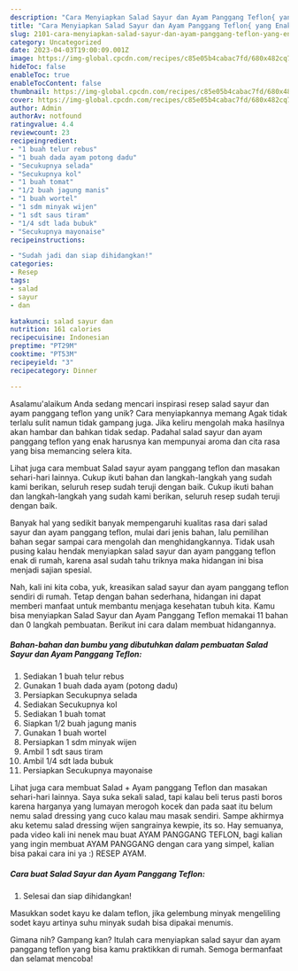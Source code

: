 ```yaml
---
description: "Cara Menyiapkan Salad Sayur dan Ayam Panggang Teflon{ yang Enak"
title: "Cara Menyiapkan Salad Sayur dan Ayam Panggang Teflon{ yang Enak"
slug: 2101-cara-menyiapkan-salad-sayur-dan-ayam-panggang-teflon-yang-enak
category: Uncategorized
date: 2023-04-03T19:00:09.001Z
image: https://img-global.cpcdn.com/recipes/c85e05b4cabac7fd/680x482cq70/salad-sayur-dan-ayam-panggang-teflon-foto-resep-utama.jpg
hideToc: false
enableToc: true
enableTocContent: false
thumbnail: https://img-global.cpcdn.com/recipes/c85e05b4cabac7fd/680x482cq70/salad-sayur-dan-ayam-panggang-teflon-foto-resep-utama.jpg
cover: https://img-global.cpcdn.com/recipes/c85e05b4cabac7fd/680x482cq70/salad-sayur-dan-ayam-panggang-teflon-foto-resep-utama.jpg
author: Admin
authorAv: notfound
ratingvalue: 4.4
reviewcount: 23
recipeingredient:
- "1 buah telur rebus"
- "1 buah dada ayam potong dadu"
- "Secukupnya selada"
- "Secukupnya kol"
- "1 buah tomat"
- "1/2 buah jagung manis"
- "1 buah wortel"
- "1 sdm minyak wijen"
- "1 sdt saus tiram"
- "1/4 sdt lada bubuk"
- "Secukupnya mayonaise"
recipeinstructions:

- "Sudah jadi dan siap dihidangkan!"
categories:
- Resep
tags:
- salad
- sayur
- dan

katakunci: salad sayur dan 
nutrition: 161 calories
recipecuisine: Indonesian
preptime: "PT29M"
cooktime: "PT53M"
recipeyield: "3"
recipecategory: Dinner

---
```



Asalamu'alaikum Anda sedang mencari inspirasi resep salad sayur dan ayam panggang teflon yang unik? Cara menyiapkannya memang Agak tidak terlalu sulit namun tidak gampang juga. Jika keliru mengolah maka hasilnya akan hambar dan bahkan tidak sedap. Padahal salad sayur dan ayam panggang teflon yang enak harusnya kan mempunyai aroma dan cita rasa yang bisa memancing selera kita.


Lihat juga cara membuat Salad sayur ayam panggang teflon dan masakan sehari-hari lainnya. Cukup ikuti bahan dan langkah-langkah yang sudah kami berikan, seluruh resep sudah teruji dengan baik. Cukup ikuti bahan dan langkah-langkah yang sudah kami berikan, seluruh resep sudah teruji dengan baik.

Banyak hal yang sedikit banyak mempengaruhi kualitas rasa dari salad sayur dan ayam panggang teflon, mulai dari jenis bahan, lalu pemilihan bahan segar sampai cara mengolah dan menghidangkannya. Tidak usah pusing kalau hendak menyiapkan salad sayur dan ayam panggang teflon enak di rumah, karena asal sudah tahu triknya maka hidangan ini bisa menjadi sajian spesial.


Nah, kali ini kita coba, yuk, kreasikan salad sayur dan ayam panggang teflon sendiri di rumah. Tetap dengan bahan sederhana, hidangan ini dapat memberi manfaat untuk membantu menjaga kesehatan tubuh kita. Kamu bisa menyiapkan Salad Sayur dan Ayam Panggang Teflon memakai 11 bahan dan 0 langkah pembuatan. Berikut ini cara dalam membuat hidangannya.

<!--inarticleads1-->

##### Bahan-bahan dan bumbu yang dibutuhkan dalam pembuatan Salad Sayur dan Ayam Panggang Teflon:

1. Sediakan 1 buah telur rebus
1. Gunakan 1 buah dada ayam (potong dadu)
1. Persiapkan Secukupnya selada
1. Sediakan Secukupnya kol
1. Sediakan 1 buah tomat
1. Siapkan 1/2 buah jagung manis
1. Gunakan 1 buah wortel
1. Persiapkan 1 sdm minyak wijen
1. Ambil 1 sdt saus tiram
1. Ambil 1/4 sdt lada bubuk
1. Persiapkan Secukupnya mayonaise


Lihat juga cara membuat Salad + Ayam panggang Teflon dan masakan sehari-hari lainnya. Saya suka sekali salad, tapi kalau beli terus pasti boros karena harganya yang lumayan merogoh kocek dan pada saat itu belum nemu salad dressing yang cuco kalau mau masak sendiri. Sampe akhirmya aku ketemu salad dressing wijen sangrainya kewpie, its so. Hay semuanya, pada video kali ini nenek mau buat AYAM PANGGANG TEFLON, bagi kalian yang ingin membuat AYAM PANGGANG dengan cara yang simpel, kalian bisa pakai cara ini ya :) RESEP AYAM. 

<!--inarticleads2-->

##### Cara buat Salad Sayur dan Ayam Panggang Teflon:


1. Selesai dan siap dihidangkan!

Masukkan sodet kayu ke dalam teflon, jika gelembung minyak mengeliling sodet kayu artinya suhu minyak sudah bisa dipakai menumis. 

Gimana nih? Gampang kan? Itulah cara menyiapkan salad sayur dan ayam panggang teflon yang bisa kamu praktikkan di rumah. Semoga bermanfaat dan selamat mencoba!
